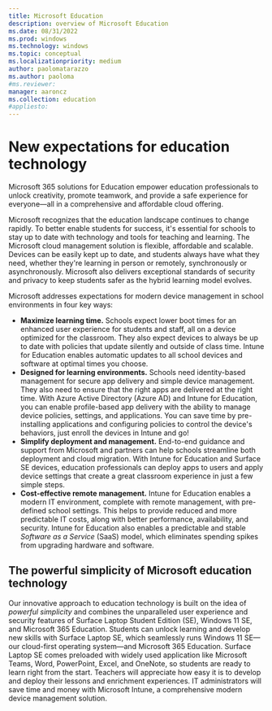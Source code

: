```yaml
---
title: Microsoft Education
description: overview of Microsoft Education
ms.date: 08/31/2022
ms.prod: windows
ms.technology: windows
ms.topic: conceptual
ms.localizationpriority: medium
author: paolomatarazzo
ms.author: paoloma
#ms.reviewer: 
manager: aaroncz
ms.collection: education
#appliesto:
---
```

# New expectations for education technology

Microsoft 365 solutions for Education empower education professionals to unlock creativity, promote teamwork, and provide a safe experience for everyone—all in a comprehensive and affordable cloud offering.

Microsoft recognizes that the education landscape continues to change rapidly. To better enable students for success, it's essential for schools to stay up to date with technology and tools for teaching and learning.
The Microsoft cloud management solution is flexible, affordable and scalable. Devices can be easily kept up to date, and students always have what they need, whether they're learning in person or remotely, synchronously or asynchronously.
Microsoft also delivers exceptional standards of security and privacy to keep students safer as the hybrid learning model evolves.

Microsoft addresses expectations for modern device management in school environments in four key ways:

- **Maximize learning time.** Schools expect lower boot times for an enhanced user experience for students and staff, all on a device optimized for the classroom. They also expect devices to always be up to date with policies that update silently and outside of class time. Intune for Education enables automatic updates to all school devices and software at optimal times you choose.
- **Designed for learning environments.** Schools need identity-based management for secure app delivery and simple device management. They also need to ensure that the right apps are delivered at the right time. With Azure Active Directory (Azure AD) and Intune for Education, you can enable profile-based app delivery with the ability to manage device policies, settings, and applications. You can save time by pre-installing applications and configuring policies to control the device's behaviors, just enroll the devices in Intune and go!
- **Simplify deployment and management.** End-to-end guidance and support from Microsoft and partners can help schools streamline both deployment and cloud migration. With Intune for Education and Surface SE devices, education professionals can deploy apps to users and apply device settings that create a great classroom experience in just a few simple steps.
- **Cost-effective remote management.** Intune for Education enables a modern IT environment, complete with remote management, with pre-defined school settings. This helps to provide reduced and more predictable IT costs, along with better performance, availability, and security. Intune for Education also enables a predictable and stable *Software as a Service* (SaaS) model, which eliminates spending spikes from upgrading hardware and software.

## The powerful simplicity of Microsoft education technology

Our innovative approach to education technology is built on the idea of *powerful simplicity* and combines the unparalleled user experience and security features of Surface Laptop Student Edition (SE), Windows 11 SE, and Microsoft 365 Education. Students can unlock learning and develop new skills with Surface Laptop SE, which seamlessly runs Windows 11 SE—our cloud-first operating system—and Microsoft 365 Education. Surface Laptop SE comes preloaded with widely used application like Microsoft Teams, Word, PowerPoint, Excel, and OneNote, so students are ready to learn right from the start. Teachers will appreciate how easy it is to develop and deploy their lessons and enrichment experiences. IT administrators will save time and money with Microsoft Intune, a comprehensive modern device management solution.